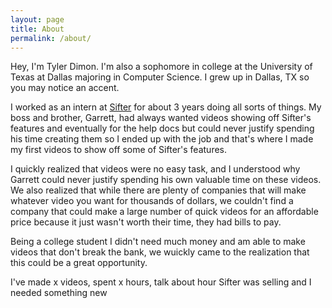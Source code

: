 ```yaml
---
layout: page
title: About
permalink: /about/
---
```


Hey, I'm Tyler Dimon. I'm also a sophomore in college at the University of Texas at Dallas majoring in Computer Science. I grew up in Dallas, TX so you may notice an accent.

I worked as an intern at <a href="https://sifterapp.com">Sifter</a> for about 3 years doing all sorts of things. My boss and brother, Garrett, had always wanted videos showing off Sifter's features and eventually for the help docs but could never justify spending his time creating them so I ended up with the job and that's where I made my first videos to show off some of Sifter's features.

I quickly realized that videos were no easy task, and I understood why Garrett could never justify spending his own valuable time on these videos. We also realized that while there are plenty of companies that will make whatever video you want for thousands of dollars, we couldn't find a company that could make a large number of quick videos for an affordable price because it just wasn't worth their time, they had bills to pay.

Being a college student I didn't need much money and am able to make videos that don't break the bank, we wuickly came to the realization that this could be a great opportunity.

I've made x videos, spent x hours, talk about hour Sifter was selling and I needed something new